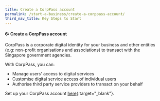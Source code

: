 ```yaml
---
title: Create a CorpPass account
permalink: /start-a-business/create-a-corppass-account/
third_nav_title: Key Steps to Start
---
```


#### 6: Create a CorpPass account

CorpPass is a corporate digital identity for your business and other entities (e.g: non-profit organisations and associations) to transact with the Singapore government agencies.

With CorpPass, you can:
- Manage users' access to digital services
- Customise digital service access of individual users
- Authorise third party service providers to transact on your behalf

Set up your CorpPass account [here](https://www.corppass.gov.sg/corppass/common/findoutmore){:target="_blank"}.
